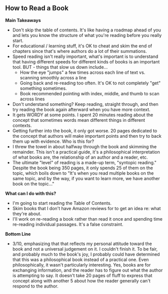 ## How to Read a Book

**Main Takeaways** 
- Don't skip the table of contents. It's like having a roadmap ahead of you and lets you know the structure of what you're reading before you really start.
- For educational / learning stuff, it's OK to cheat and skim the end of chapters since that's where authors do a lot of their summations.
- Speed reading isn't really important, what's important is to understand that having different speeds for different kinds of books is an important tool. BUT - things that slow us down include...
	- How the eye "jumps" a few times across each line of text vs. scanning smoothly across a line
	- Going back and re-reading too often. It's OK to not completely "get" something sometimes.
	- Book recommended pointing with index, middle, and thumb to scan across lines
- Don't understand something? Keep reading, straight through, and then try reading the book again afterward when you have more context.
- It gets WORDY at some points. I spent 20 minutes reading about the concept that sometimes words mean different things in different contexts.
- Getting further into the book, it only got worse. 20 pages dedicated to the concept that authors will make important points and then try to back them up with evidence. Who is this for?
- I threw the towel in about halfway through the book and skimming the remainder. This isn't a practical guide, it's a philosophical interpretation of what books are, the relationship of an author and a reader, etc.
- The ultimate "level" of reading is a made-up term, "syntopic reading." Despite the book being 350 pages, it only spends 25 of them on the topic, which boils down to "It's when you read multiple books on the same topic, and by the way, if you want to learn more, we have another book on the topic..."

**What can I do with this?**
- I'm going to start reading the Table of Contents.
- Skim books that I don't have Amazon reviews for to get an idea re: what they're about.
- I'll work on re-reading a book rather than read it once and spending time re-reading individual passages. It's a false  constraint.

**Bottom Line**
- 3/10, emphasizing that that reflects my personal attitude toward the book and not a universal judgement on it. I couldn't finish it. To be fair, and probably much to the book's joy, I probably could have determined that this was a philosophical book instead of a practical one. Even philosophically, it wasn't particularly interesting. Yes, books are for exchanging information, and the reader has to figure out what the author is attempting to say. It doesn't take 20 pages of fluff to express that concept along with another 5 about how the reader generally can't respond to the author.
<!--stackedit_data:
eyJoaXN0b3J5IjpbLTU3MDY3OTAxMCwxNTE0MDExNTAyLDQ2Nz
M3NTE5NCwxNTgyNTk3MzIzLDYxMDk5MTA1M119
-->
